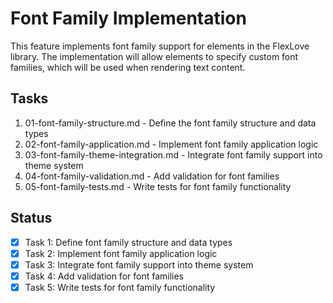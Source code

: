 # Font Family Implementation

This feature implements font family support for elements in the FlexLove library. The implementation will allow elements to specify custom font families, which will be used when rendering text content.

## Tasks

1. 01-font-family-structure.md - Define the font family structure and data types
2. 02-font-family-application.md - Implement font family application logic 
3. 03-font-family-theme-integration.md - Integrate font family support into theme system
4. 04-font-family-validation.md - Add validation for font families
5. 05-font-family-tests.md - Write tests for font family functionality

## Status

- [x] Task 1: Define font family structure and data types
- [x] Task 2: Implement font family application logic
- [x] Task 3: Integrate font family support into theme system
- [x] Task 4: Add validation for font families
- [x] Task 5: Write tests for font family functionality
